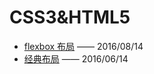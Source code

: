 # CSS3&HTML5

- [flexbox 布局](/CSS3HTML5/02-flexbox布局.md) —— 2016/08/14
- [经典布局](/CSS3HTML5/01-经典布局.md) —— 2016/06/14
